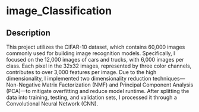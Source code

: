 # image_Classification

## Description

This project utilizes the CIFAR-10 dataset, which contains 60,000 images commonly used for building image recognition models. Specifically, I focused on the 12,000 images of cars and trucks, with 6,000 images per class. Each pixel in the 32x32 images, represented by three color channels, contributes to over 3,000 features per image. Due to the high dimensionality, I implemented two dimensionality reduction techniques—Non-Negative Matrix Factorization (NMF) and Principal Component Analysis (PCA)—to mitigate overfitting and reduce model runtime. After splitting the data into training, testing, and validation sets, I processed it through a Convolutional Neural Network (CNN).
